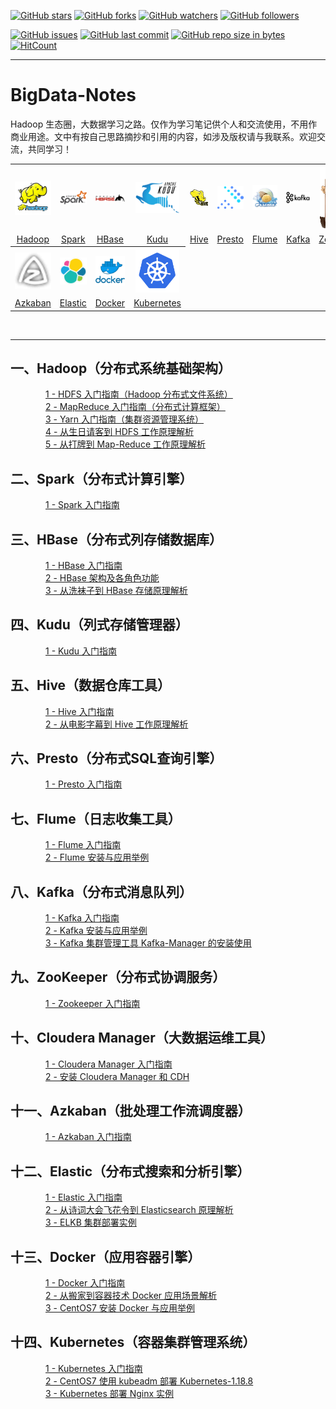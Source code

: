 [![GitHub stars](https://img.shields.io/github/stars/Jerome-LJ/BigData-Notes.svg?style=social&label=Stars)](https://github.com/Jerome-LJ/BigData-Notes/stargazers)
[![GitHub forks](https://img.shields.io/github/forks/Jerome-LJ/BigData-Notes.svg?style=social&label=Fork)](https://github.com/Jerome-LJ/BigData-Notes/network/members)
[![GitHub watchers](https://img.shields.io/github/watchers/Jerome-LJ/BigData-Notes.svg?style=social&label=Watch)](https://github.com/Jerome-LJ/BigData-Notes/watchers)
[![GitHub followers](https://img.shields.io/github/followers/Jerome-LJ.svg?style=social&label=Follow)](https://github.com/Jerome-LJ?tab=following)

[![GitHub issues](https://img.shields.io/github/issues/Jerome-LJ/BigData-Notes.svg)](https://github.com/Jerome-LJ/BigData-Notes/issues)
[![GitHub last commit](https://img.shields.io/github/last-commit/Jerome-LJ/BigData-Notes.svg)](https://github.com/Jerome-LJ/BigData-Notes/commits)
[![GitHub repo size in bytes](https://img.shields.io/github/repo-size/Jerome-LJ/BigData-Notes.svg)](https://github.com/Jerome-LJ/BigData-Notes)
[![HitCount](https://hits.b3log.org/Jerome-LJ/BigData-Notes.svg)](https://github.com/Jerome-LJ/BigData-Notes)

---

# BigData-Notes
Hadoop 生态圈，大数据学习之路。仅作为学习笔记供个人和交流使用，不用作商业用途。文中有按自己思路摘抄和引用的内容，如涉及版权请与我联系。欢迎交流，共同学习！

<table>
    <tr>
      <th><img width="70px" src="images/logo/hadoop.logo.png"></th>
      <th><img width="70px" src="images/logo/spark-logo.png"></th>
      <th><img width="70px" src="images/logo/hbase-logo.png"></th>
      <th><img width="70px" src="images/logo/kudu-logo.png"></th>
      <th><img width="70px" src="images/logo/hive-logo.png"></th>
      <th><img width="70px" src="images/logo/presto-logo.png"></th>
      <th><img width="70px" src="images/logo/flume-logo.png"></th>
      <th><img width="70px" src="images/logo/kafka-logo.png"></th>
      <th><img width="70px" src="images/logo/zookeeper-logo.png"></th>
      <th><img width="70px" src="images/logo/cloudera-logo.jpg"></th>
    </tr>
    <tr>
      <td align="center"><a href="#一hadoop分布式系统基础架构">Hadoop</a></td>
      <td align="center"><a href="#二spark分布式计算引擎">Spark</a></td>
      <td align="center"><a href="#三hbase分布式列存储数据库">HBase</a></td>
      <td align="center"><a href="#四kudu列式存储管理器">Kudu</a></td>
      <td align="center"><a href="#五hive数据仓库工具">Hive</a></td>
      <td align="center"><a href="#六presto分布式sql查询引擎">Presto</a></td>
      <td align="center"><a href="#七flume日志收集工具">Flume</a></td>
      <td align="center"><a href="#八kafka分布式消息队列">Kafka</a></td>
      <td align="center"><a href="#九zookeeper分布式协调服务">ZooKeeper</a></td>
      <td align="center"><a href="#十cloudera-manager大数据运维工具">Cloudera</a></td>
    </tr>
    <tr>
      <th><img width="70px" src="images/logo/azkaban-logo.png"></th>
      <th><img width="70px" src="images/logo/elastic-logo.png"></th>
      <th><img width="70px" src="images/logo/docker.png"></th>
      <th><img width="70px" src="images/logo/kubernetes-logo.png"></th>
    </tr>
    <tr>
      <td align="center"><a href="#十一azkaban批处理工作流调度器">Azkaban</a></td>
      <td align="center"><a href="#十二elastic分布式搜索和分析引擎">Elastic</a></td>
      <td align="center"><a href="#十三docker应用容器引擎">Docker</a></td>
      <td align="center"><a href="#十四kubernetes容器集群管理系统">Kubernetes</a></td>
    </tr>
  </table>
<br/>

---

## 一、Hadoop（分布式系统基础架构）
&emsp;&emsp;&emsp;&emsp;[1 - HDFS 入门指南（Hadoop 分布式文件系统）](./Hadoop/1--HDFS入门指南--Hadoop分布式文件系统.md)<br/>
&emsp;&emsp;&emsp;&emsp;[2 - MapReduce 入门指南（分布式计算框架）](./Hadoop/2--MapReduce入门指南--分布式计算框架.md)<br/>
&emsp;&emsp;&emsp;&emsp;[3 - Yarn 入门指南（集群资源管理系统）](./Hadoop/3--Yarn入门指南--集群资源管理系统.md)<br/>
&emsp;&emsp;&emsp;&emsp;[4 - 从生日请客到 HDFS 工作原理解析](./Hadoop/4--从生日请客到HDFS工作原理解析.md)<br/>
&emsp;&emsp;&emsp;&emsp;[5 - 从打牌到 Map-Reduce 工作原理解析](./Hadoop/5--从打牌到Map-Reduce工作原理解析.md)
## 二、Spark（分布式计算引擎）
&emsp;&emsp;&emsp;&emsp;[1 - Spark 入门指南](./Spark/1--Spark入门指南.md)
## 三、HBase（分布式列存储数据库）
&emsp;&emsp;&emsp;&emsp;[1 - HBase 入门指南](./HBase/1--HBase入门指南.md)<br/>
&emsp;&emsp;&emsp;&emsp;[2 - HBase 架构及各角色功能](./HBase/2--HBase架构及各角色功能.md)<br/>
&emsp;&emsp;&emsp;&emsp;[3 - 从洗袜子到 HBase 存储原理解析](./HBase/3--从洗袜子到HBase存储原理解析.md)<br/>
## 四、Kudu（列式存储管理器）
&emsp;&emsp;&emsp;&emsp;[1 - Kudu 入门指南](./Kudu/1--Kudu入门指南.md)
## 五、Hive（数据仓库工具）
&emsp;&emsp;&emsp;&emsp;[1 - Hive 入门指南](./Hive/1--Hive门指南.md)<br/>
&emsp;&emsp;&emsp;&emsp;[2 - 从电影字幕到 Hive 工作原理解析](./Hive/2--从电影字幕到Hive工作原理解析.md)
## 六、Presto（分布式SQL查询引擎）
&emsp;&emsp;&emsp;&emsp;[1 - Presto 入门指南](./Presto/1--Presto入门指南.md)
## 七、Flume（日志收集工具）
&emsp;&emsp;&emsp;&emsp;[1 - Flume 入门指南](./Flume/1--Flume入门指南.md)<br/>
&emsp;&emsp;&emsp;&emsp;[2 - Flume 安装与应用举例](./Flume/2--Flume安装与应用举例.md)
## 八、Kafka（分布式消息队列）
&emsp;&emsp;&emsp;&emsp;[1 - Kafka 入门指南](./Kafka/1--Kafka入门指南.md)<br/>
&emsp;&emsp;&emsp;&emsp;[2 - Kafka 安装与应用举例](./Kafka/2--Kafka安装与应用举例.md)<br/>
&emsp;&emsp;&emsp;&emsp;[3 - Kafka 集群管理工具 Kafka-Manager 的安装使用](./Kafka/3--Kafka集群管理工具Kafka-Manager的安装使用.md)
## 九、ZooKeeper（分布式协调服务）
&emsp;&emsp;&emsp;&emsp;[1 - Zookeeper 入门指南](./Zookeeper/1--Zookeeper入门指南.md)
## 十、Cloudera Manager（大数据运维工具）
&emsp;&emsp;&emsp;&emsp;[1 - Cloudera Manager 入门指南](Cloudera/1--Cloudera入门指南.md)<br/>
&emsp;&emsp;&emsp;&emsp;[2 - 安装 Cloudera Manager 和 CDH](./Cloudera/2--安装Cloudera-Manager和CDH.md)
## 十一、Azkaban（批处理工作流调度器）
&emsp;&emsp;&emsp;&emsp;[1 - Azkaban 入门指南](./Azkaban/1--Azkaban入门指南.md)
## 十二、Elastic（分布式搜索和分析引擎）
&emsp;&emsp;&emsp;&emsp;[1 - Elastic 入门指南](./Elastic/1--Elastic入门指南.md)<br/>
&emsp;&emsp;&emsp;&emsp;[2 - 从诗词大会飞花令到 Elasticsearch 原理解析](./Elastic/2--从诗词大会飞花令到Elasticsearch原理解析.md)<br/>
&emsp;&emsp;&emsp;&emsp;[3 - ELKB 集群部署实例](./Elastic/3--ELKB集群部署实例.md)
## 十三、Docker（应用容器引擎）
&emsp;&emsp;&emsp;&emsp;[1 - Docker 入门指南](./Docker/1--Docker入门指南.md)<br/>
&emsp;&emsp;&emsp;&emsp;[2 - 从搬家到容器技术 Docker 应用场景解析](./Docker/2--从搬家到容器技术Docker应用场景解析.md)<br/>
&emsp;&emsp;&emsp;&emsp;[3 - CentOS7 安装 Docker 与应用举例](./Docker/3--CentOS7安装Docker与应用举例.md)
## 十四、Kubernetes（容器集群管理系统）
&emsp;&emsp;&emsp;&emsp;[1 - Kubernetes 入门指南](./Kubernetes/1--Kubernetes入门指南.md)<br/>
&emsp;&emsp;&emsp;&emsp;[2 - CentOS7 使用 kubeadm 部署 Kubernetes-1.18.8](./Kubernetes/2--CentOS7使用kubeadm部署Kubernetes-1.18.8.md)<br/>
&emsp;&emsp;&emsp;&emsp;[3 - Kubernetes 部署 Nginx 实例](./Kubernetes/3--Kubernetes部署Nginx实例.md)
